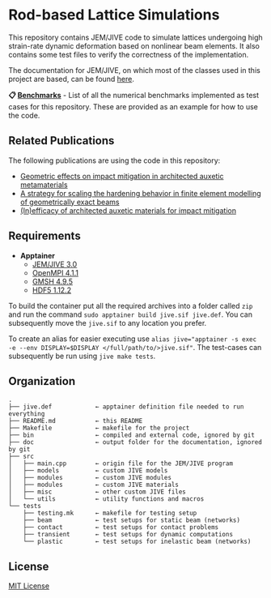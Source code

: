 # Rod-based Lattice Simulations
This repository contains JEM/JIVE code to simulate lattices undergoing high strain-rate dynamic deformation based on nonlinear beam elements. It also contains some test files to verify the correctness of the implementation.

The documentation for JEM/JIVE, on which most of the classes used in this project are based, can be found [here](https://jive-manual.dynaflow.com/index.html).

**📋 [Benchmarks](tests/Benchmarks.md)** - List of all the numerical benchmarks implemented as test cases for this repository. These are provided as an example for how to use the code.
 

## Related Publications
The following publications are using the code in this repository:

- [Geometric effects on impact mitigation in architected auxetic metamaterials](https://doi.org/10.1016/j.mechmat.2024.104952)
- [A strategy for scaling the hardening behavior in finite element modelling of geometrically exact beams](https://doi.org/10.1007/s00466-024-02572-3)
- [(In)efficacy of architected auxetic materials for impact mitigation](https://doi.org/10.1016/j.ijimpeng.2025.105402)


## Requirements
- **Apptainer**
  - [JEM/JIVE 3.0](https://dynaflow.com/software/jive/jive-downloads/)
  - [OpenMPI 4.1.1](https://download.open-mpi.org/release/open-mpi/v4.1/openmpi-4.1.1.tar.gz)
  - [GMSH 4.9.5](https://gmsh.info/bin/Linux/gmsh-4.9.5-Linux64-sdk.tgz)
  - [HDF5 1.12.2](https://support.hdfgroup.org/archive/support/ftp/HDF5/releases/hdf5-1.12/hdf5-1.12.2/src/hdf5-1.12.2.tar.gz)

To build the container put all the required archives into a folder called `zip` and run the command `sudo apptainer build jive.sif jive.def`.
You can subsequently move the `jive.sif` to any location you prefer.

To create an alias for easier executing use `alias jive="apptainer -s exec -e --env DISPLAY=$DISPLAY </full/path/to/>jive.sif"`.
The test-cases can subsequently be run using `jive make tests`.

## Organization
```
.
├── jive.def            ← apptainer definition file needed to run everything
├── README.md           ← this README
├── Makefile            ← makefile for the project
├── bin                 ← compiled and external code, ignored by git
├── doc                 ← output folder for the documentation, ignored by git
├── src
│   ├── main.cpp        ← origin file for the JEM/JIVE program
│   ├── models          ← custom JIVE models
│   ├── modules         ← custom JIVE modules
│   ├── modules         ← custom JIVE materials
│   ├── misc            ← other custom JIVE files
│   └── utils           ← utility functions and macros
└── tests
    ├── testing.mk      ← makefile for testing setup
    ├── beam            ← test setups for static beam (networks)
    ├── contact         ← test setups for contact problems
    ├── transient       ← test setups for dynamic computations
    └── plastic         ← test setups for inelastic beam (networks)
```

## License
[MIT License](https://opensource.org/license/mit)
